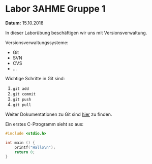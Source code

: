 # Labor 3AHME Gruppe 1

**Datum:** 15.10.2018

In dieser Laborübung
beschäftigen wir uns mit Versionsverwaltung. 

Versionsverwaltungssysteme:

* Git
* SVN
* CVS
* ...

Wichtige Schritte in Git sind:

1. `git add`
1. `git commit`
1. `git push`
1. `git pull`

Weiter Dokumentationen zu Git sind [hier](https://git-scm.com/doc) zu finden.

Ein erstes C-Ptrogramm sieht so aus:

```C
#include <stdio.h>

int main () {
    printf("Hallo\n");
    return 0;
}
```

